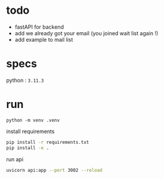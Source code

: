 # todo

- fastAPI for backend
- add we already got your email (you joined wait list again !)
- add example to mail list

# specs

python : `3.11.3`

# run

```
python -m venv .venv
```

install requirements

```bash
pip install -r requirements.txt
pip install -e .
```

run api

```bash
uvicorn api:app --port 3002 --reload
```
